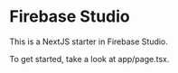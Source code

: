 # Firebase Studio

This is a NextJS starter in Firebase Studio.

To get started, take a look at app/page.tsx.
